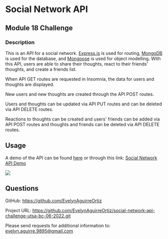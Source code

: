 # Social Network API

## Module 18 Challenge

### Description

This is an API for a social network. [Express.js](https://www.npmjs.com/package/express) is used for routing, [MongoDB](https://www.mongodb.com) is used for the database, and [Mongoose](https://www.npmjs.com/package/mongoose) is used for object modelling. With this API, users are able to share their thoughts, react to their friends’ thoughts, and create a friends list.

When API GET routes are requested in Insomnia, the data for users and thoughts are displayed.

New users and new thoughts are created through the API POST routes.

Users and thoughts can be updated via API PUT routes and can be deleted via API DELETE routes.

Reactions to thoughts can be created and users' friends can be added via API POST routes and thoughts and friends can be deleted via API DELETE routes.

## Usage

A demo of the API can be found [here](./assets/images/social-network-api.mp4) or through this link: [Social Network API Demo](https://drive.google.com/file/d/19fEyUSwuMGM2CJlX_SvIDtlU80GyLNtz/view)

![](./assets/images/social-network-api.gif)

## Questions

GitHub:
<https://github.com/EvelynAguirreOrtiz>

Project URL:
<https://github.com/EvelynAguirreOrtiz/social-network-api-challenge-utsa-bc-06-2022.git>

Please send requests for additional information to:
<evelyn.aguirre.9895@gmail.com>

